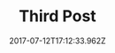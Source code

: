 ---
path: "/third-post"
date: "2017-07-12T17:12:33.962Z"
title: "Third Post"
image: "http://lorempixel.com/400/225/"
tags: ["latin", "sample"]
---
